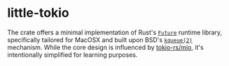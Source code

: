 # little-tokio

The crate offers a minimal implementation of Rust's [`Future`](https://doc.rust-lang.org/std/future/trait.Future.html)
runtime library, specifically tailored for MacOSX and built upon BSD's
[`kqueue(2)`](https://developer.apple.com/library/archive/documentation/System/Conceptual/ManPages_iPhoneOS/man2/kqueue.2.html)
mechanism. While the core design is influenced by [tokio-rs/mio](https://github.com/tokio-rs/mio),
it's intentionally simplified for learning purposes.
